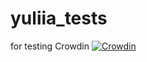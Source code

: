 # yuliia_tests
for testing Crowdin
[![Crowdin](https://d322cqt584bo4o.cloudfront.net/review/localized.svg)](https://crowdin.com/project/review)
